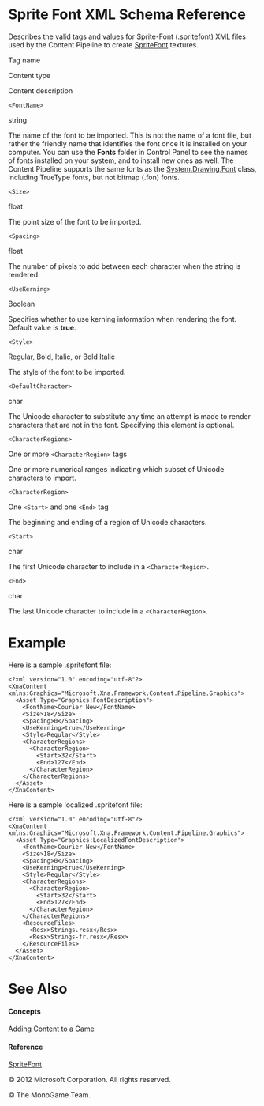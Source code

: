 

# Sprite Font XML Schema Reference

Describes the valid tags and values for Sprite-Font (.spritefont) XML files used by the Content Pipeline to create [SpriteFont](xref:Microsoft.Xna.Framework.Graphics.SpriteFont) textures.

Tag name

Content type

Content description

`<FontName>`

string

The name of the font to be imported. This is not the name of a font file, but rather the friendly name that identifies the font once it is installed on your computer. You can use the **Fonts** folder in Control Panel to see the names of fonts installed on your system, and to install new ones as well. The Content Pipeline supports the same fonts as the [System.Drawing.Font](http://msdn.microsoft.com/en-us/library/system.drawing.font.aspx) class, including TrueType fonts, but not bitmap (.fon) fonts.

`<Size>`

float

The point size of the font to be imported.

`<Spacing>`

float

The number of pixels to add between each character when the string is rendered.

`<UseKerning>`

Boolean

Specifies whether to use kerning information when rendering the font. Default value is **true**.

`<Style>`

Regular, Bold, Italic, or Bold Italic

The style of the font to be imported.

`<DefaultCharacter>`

char

The Unicode character to substitute any time an attempt is made to render characters that are not in the font. Specifying this element is optional.

`<CharacterRegions>`

One or more `<CharacterRegion>` tags

One or more numerical ranges indicating which subset of Unicode characters to import.

`<CharacterRegion>`

One `<Start>` and one `<End>` tag

The beginning and ending of a region of Unicode characters.

`<Start>`

char

The first Unicode character to include in a `<CharacterRegion>`.

`<End>`

char

The last Unicode character to include in a `<CharacterRegion>`.

# Example

Here is a sample .spritefont file:

    <?xml version="1.0" encoding="utf-8"?>
    <XnaContent xmlns:Graphics="Microsoft.Xna.Framework.Content.Pipeline.Graphics">
      <Asset Type="Graphics:FontDescription">
        <FontName>Courier New</FontName>
        <Size>18</Size>
        <Spacing>0</Spacing>
        <UseKerning>true</UseKerning>
        <Style>Regular</Style>
        <CharacterRegions>
          <CharacterRegion>
            <Start>32</Start>
            <End>127</End>
          </CharacterRegion>
        </CharacterRegions>
      </Asset>
    </XnaContent>
    
Here is a sample localized .spritefont file:

    <?xml version="1.0" encoding="utf-8"?>
    <XnaContent xmlns:Graphics="Microsoft.Xna.Framework.Content.Pipeline.Graphics">
      <Asset Type="Graphics:LocalizedFontDescription">
        <FontName>Courier New</FontName>
        <Size>18</Size>
        <Spacing>0</Spacing>
        <UseKerning>true</UseKerning>
        <Style>Regular</Style>
        <CharacterRegions>
          <CharacterRegion>
            <Start>32</Start>
            <End>127</End>
          </CharacterRegion>
        </CharacterRegions>
        <ResourceFiles>
          <Resx>Strings.resx</Resx>
          <Resx>Strings-fr.resx</Resx>
        </ResourceFiles>
      </Asset>
    </XnaContent>

# See Also

#### Concepts

[Adding Content to a Game](CP_TopLevel.md)  

#### Reference

[SpriteFont](xref:Microsoft.Xna.Framework.Graphics.SpriteFont)  

© 2012 Microsoft Corporation. All rights reserved.

© The MonoGame Team.
